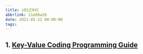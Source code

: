 ```yaml
---
title: iOS之KVC
abbrlink: 21e88a28
date: 2021-05-22 00:00:00
tags:
---
```


## 1. [Key-Value Coding Programming Guide](https://developer.apple.com/library/archive/documentation/Cocoa/Conceptual/KeyValueCoding/index.html#//apple_ref/doc/uid/10000107-SW1)
